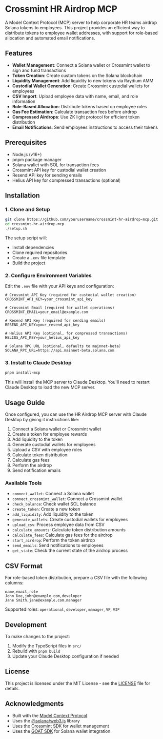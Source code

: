 # Crossmint HR Airdrop MCP

A Model Context Protocol (MCP) server to help corporate HR teams airdrop Solana tokens to employees. This project provides an efficient way to distribute tokens to employee wallet addresses, with support for role-based allocation and automated email notifications.

## Features

- **Wallet Management**: Connect a Solana wallet or Crossmint wallet to sign and fund transactions
- **Token Creation**: Create custom tokens on the Solana blockchain
- **Liquidity Management**: Add liquidity to new tokens via Raydium AMM
- **Custodial Wallet Generation**: Create Crossmint custodial wallets for employees
- **CSV Import**: Upload employee data with name, email, and role information
- **Role-Based Allocation**: Distribute tokens based on employee roles
- **Gas Fee Estimation**: Calculate transaction fees before airdrop
- **Compressed Airdrops**: Use ZK light protocol for efficient token distribution
- **Email Notifications**: Send employees instructions to access their tokens

## Prerequisites

- Node.js (v16+)
- pnpm package manager
- Solana wallet with SOL for transaction fees
- Crossmint API key for custodial wallet creation
- Resend API key for sending emails
- Helius API key for compressed transactions (optional)

## Installation

### 1. Clone and Setup

```bash
git clone https://github.com/yourusername/crossmint-hr-airdrop-mcp.git
cd crossmint-hr-airdrop-mcp
./setup.sh
```

The setup script will:
- Install dependencies
- Clone required repositories
- Create a `.env` file template
- Build the project

### 2. Configure Environment Variables

Edit the `.env` file with your API keys and configuration:

```
# Crossmint API Key (required for custodial wallet creation)
CROSSMINT_API_KEY=your_crossmint_api_key

# Crossmint Email (required for wallet operations)
CROSSMINT_EMAIL=your_email@example.com

# Resend API Key (required for sending emails)
RESEND_API_KEY=your_resend_api_key

# Helius API Key (optional, for compressed transactions)
HELIUS_API_KEY=your_helius_api_key

# Solana RPC URL (optional, defaults to mainnet-beta)
SOLANA_RPC_URL=https://api.mainnet-beta.solana.com
```

### 3. Install to Claude Desktop

```bash
pnpm install-mcp
```

This will install the MCP server to Claude Desktop. You'll need to restart Claude Desktop to load the new MCP server.

## Usage Guide

Once configured, you can use the HR Airdrop MCP server with Claude Desktop by giving it instructions like:

1. Connect a Solana wallet or Crossmint wallet
2. Create a token for employee rewards
3. Add liquidity to the token
4. Generate custodial wallets for employees 
5. Upload a CSV with employee roles
6. Calculate token distribution
7. Calculate gas fees
8. Perform the airdrop
9. Send notification emails

### Available Tools

- `connect_wallet`: Connect a Solana wallet
- `connect_crossmint_wallet`: Connect a Crossmint wallet
- `check_balance`: Check wallet SOL balance
- `create_token`: Create a new token
- `add_liquidity`: Add liquidity to the token
- `generate_wallets`: Create custodial wallets for employees
- `upload_csv`: Process employee data from CSV
- `calculate_amounts`: Calculate token distribution amounts
- `calculate_fees`: Calculate gas fees for the airdrop
- `start_airdrop`: Perform the token airdrop
- `send_emails`: Send notifications to employees
- `get_state`: Check the current state of the airdrop process

## CSV Format

For role-based token distribution, prepare a CSV file with the following columns:

```
name,email,role
John Doe,john@example.com,developer
Jane Smith,jane@example.com,manager
```

Supported roles: `operational`, `developer`, `manager`, `VP`, `VIP`

## Development

To make changes to the project:

1. Modify the TypeScript files in `src/`
2. Rebuild with `pnpm build`
3. Update your Claude Desktop configuration if needed

## License

This project is licensed under the MIT License - see the [LICENSE](LICENSE) file for details.

## Acknowledgments

- Built with the [Model Context Protocol](https://github.com/modelcontextprotocol)
- Uses the [@solana/web3.js](https://github.com/solana-labs/solana-web3.js) library
- Uses the [Crossmint SDK](https://github.com/Crossmint/crossmint-sdk) for wallet management
- Uses the [GOAT SDK](https://github.com/goat-sdk/goat) for Solana wallet integration
